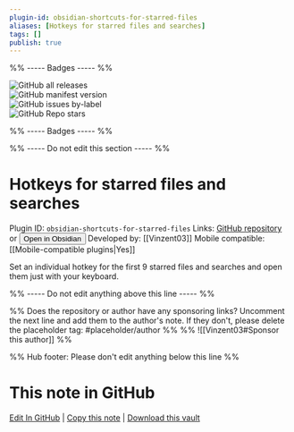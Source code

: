 ```yaml
---
plugin-id: obsidian-shortcuts-for-starred-files
aliases: [Hotkeys for starred files and searches]
tags: []
publish: true
---
```


%% ----- Badges ----- %%

![GitHub all releases](https://img.shields.io/github/downloads/Vinzent03/obsidian-shortcuts-for-starred-files/total?color=573E7A&logo=github&style=for-the-badge)  
![GitHub manifest version](https://img.shields.io/github/manifest-json/v/Vinzent03/obsidian-shortcuts-for-starred-files?color=573E7A&logo=github&style=for-the-badge)  
![GitHub issues by-label](https://img.shields.io/github/issues/Vinzent03/obsidian-shortcuts-for-starred-files/help%20wanted?color=573E7A&logo=github&style=for-the-badge)  
![GitHub Repo stars](https://img.shields.io/github/stars/Vinzent03/obsidian-shortcuts-for-starred-files?color=573E7A&logo=github&style=for-the-badge)

%% ----- Badges ----- %%

%% ----- Do not edit this section ----- %%

# Hotkeys for starred files and searches

Plugin ID: `obsidian-shortcuts-for-starred-files`
Links: [GitHub repository](https://github.com/Vinzent03/obsidian-shortcuts-for-starred-files) or [<button id=HH>Open in Obsidian</button>](obsidian://show-plugin?id=obsidian-shortcuts-for-starred-files)
Developed by: [[Vinzent03]]
Mobile compatible: [[Mobile-compatible plugins|Yes]]

Set an individual hotkey for the first 9 starred files and searches and open them just with your keyboard.

%% ----- Do not edit anything above this line ----- %%

%% Does the repository or author have any sponsoring links? Uncomment the next line and add them to the author's note. If they don't, please delete the placeholder tag: #placeholder/author %%
%% ![[Vinzent03#Sponsor this author]] %%

%% Hub footer: Please don't edit anything below this line %%

# This note in GitHub

<span class="git-footer">[Edit In GitHub](https://github.dev/obsidian-community/obsidian-hub/blob/main/02%20-%20Community%20Expansions/02.05%20All%20Community%20Expansions/Plugins/obsidian-shortcuts-for-starred-files.md "git-hub-edit-note") | [Copy this note](https://raw.githubusercontent.com/obsidian-community/obsidian-hub/main/02%20-%20Community%20Expansions/02.05%20All%20Community%20Expansions/Plugins/obsidian-shortcuts-for-starred-files.md "git-hub-copy-note") | [Download this vault](https://github.com/obsidian-community/obsidian-hub/archive/refs/heads/main.zip "git-hub-download-vault") </span>
